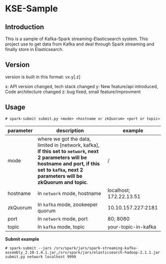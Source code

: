 # KSE-Sample

## Introduction

This is a sample of Kafka-Spark streaming-Elasticsearch system.
This project use to get data from Kafka and deal through Spark streaming and finally store in Elasticsearch.

## Version

version is built in this format: vx.y[.z]

x: API version changed, tech stack changed
y: New feature/api introduced, Code architecture changed
z: bug fixed, small feature/improvment

## Usage

```shell
# spark-submit submit.py <mode> <hostname or zkQuorum> <port or topic>
```

| parameter | description | example |
| ---- | ---- | ---- |
| mode | where we got the data, limited in [network, kafka], **if this set to `network`, next 2 parameters will be hostname and port, if this set to `kafka`, next 2 parameters will be zkQuorum and topic**. | / |
| hostname | In `network` mode, hostname | localhost; 172.22.13.51 |
| zkQuorum | In `kafka` mode, zookeeper quorum | 10.10.157.227:2181 |
| port | In `network` mode, port | 80; 8080 |
| topic | In `kafka` mode, topic | your-topic-in-kafka |

**Submit example**

```shell
# spark-submit --jars /srv/spark/jars/spark-streaming-kafka-assembly_2.10-1.4.1.jar,/srv/spark/jars/elasticsearch-hadoop-2.1.1.jar submit.py network localhost 9999
```
